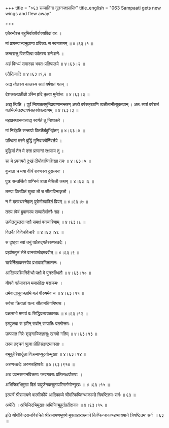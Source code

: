 +++
title = "०६३ सम्पातिना नूतनपक्षप्राप्तिः"
title_english = "063 Sampaati gets new wings and flew away"

+++


एतैरन्यैश्च बहुभिर्वाक्यैर्वाक्यविदां वरः ।  

मां प्रशस्याभ्यनुज्ञाप्य प्रविष्टाः स स्वमाश्रमम्  ॥  ४।६३।१  ॥   

कन्दरात्तु विसर्पित्वा पर्वतस्य शनैःशनैः ।  

अहं विन्ध्यं समारुह्य भवतः प्रतिपालये  ॥  ४।६३।२  ॥   

एतैरित्यादि  ॥  ४।६३।१,२  ॥   

  

अद्य त्वेतस्य कालस्य साग्रं वर्षशतं गतम् ।  

देशकालप्रतीक्षो ऽस्मि हृदि कृत्वा मुनेर्वचः  ॥  ४।६३।३  ॥   

अद्य त्विति । पूर्वं निशाकरमुनिप्रयाणानन्तरम् अष्टौ वर्षसहस्राणि
व्यतीतानीत्युक्तवान् । अतः साग्रं वर्षशतं
गतमित्येतदष्टवर्षसहस्रोपलक्षणम्  ॥  ४।६३।३  ॥   

  

महाप्रस्थानमासाद्य स्वर्गते तु निशाकरे ।  

मां निर्दहति सन्तापो वितर्कैर्बहुभिर्वृतम्  ॥  ४।६३।४  ॥   

उत्थितां मरणे बुद्धिं मुनिवाक्यैर्निवर्तये ।  

बुद्धिर्या तेन मे दत्ता प्राणानां रक्षणाय तु ।  

सा मे ऽपनयते दुःखं दीप्तेवाग्निशिखा तमः  ॥  ४।६३।५  ॥   

बुध्यता च मया वीर्यं रावणस्य दुरात्मनः ।  

पुत्रः सन्तर्जितो वाग्भिर्न त्राता मैथिली कथम्  ॥  ४।६३।६  ॥   

तस्या विलपितं श्रुत्वा तौ च सीताविनाकृतौ ।  

न मे दशरथस्नेहात् पुत्रेणोत्पादितं प्रियम्  ॥  ४।६३।७  ॥   

तस्य त्वेवं ब्रुवाणस्य सम्पातेर्वानरैः सह ।  

उत्पेततुस्तदा पक्षौ समक्षं वनचारिणाम्  ॥  ४।६३।८  ॥   

वितर्कैः विविधविचारैः  ॥  ४।६३।४८  ॥   

स दृष्ट्वा स्वां तनुं पक्षैरुद्गतैररुणच्छदैः ।  

प्रहर्षमतुलं लेभे वानरांश्चेदमब्रवीत्  ॥  ४।६३।९  ॥   

ऋषेर्निशाकरस्यैव प्रभावादमितात्मनः ।  

आदित्यरश्मिनिर्दग्धौ पक्षौ मे पुनरुत्थितौ  ॥  ४।६३।१०  ॥   

यौवने वर्तमानस्य ममासीद्यः पराक्रमः ।  

तमेवाद्यानुगच्छामि बलं पौरुषमेव च  ॥  ४।६३।११  ॥   

सर्वथा क्रियतां यत्नः सीतामधिगमिष्यथ ।  

पक्षलाभो ममायं वः सिद्धिप्रत्ययकारकः  ॥  ४।६३।१२  ॥   

इत्युक्त्वा स हरीन् सर्वान् सम्पातिः पतगोत्तमः ।  

उत्पपात गिरेः शृङ्गाज्जिज्ञासुः खगमो गतिम्  ॥  ४।६३।१३  ॥   

तस्य तद्वचनं श्रुत्वा प्रीतिसंहृष्टमानसाः ।  

बभूवुर्हरिशार्दूला विक्रमाभ्युदयोन्मुखाः  ॥  ४।६३।१४  ॥   

अरुणच्छदैः अरुणबहिष्पत्रैः  ॥  ४।६३।९१४  ॥   

  

अथ पवनसमानविक्रमाः प्लवगवराः प्रतिलब्धपौरुषाः ।  

अभिजिदभिमुखा दिशं ययुर्जनकसुतापरिमार्गणोन्मुखाः  ॥  ४।६३।१५  ॥   

इत्यार्षे श्रीरामायणे वाल्मीकीये आदिकाव्ये श्रीमत्किष्किन्धाकाण्डे
त्रिषष्टितमः सर्गः  ॥  ६३  ॥   

अथेति । अभिजिदभिमुखाः अभिजिन्मुहूर्तप्रतीक्षकाः  ॥  ४।६३।१५  ॥   

इति श्रीगोविन्दराजविरचिते श्रीरामायणभूषणे मुक्ताहाराख्याने
किष्किन्धाकाण्डव्याख्याने त्रिषष्टितमः सर्गः  ॥  ६३  ॥   


